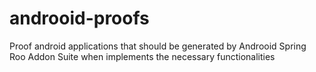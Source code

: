 # androoid-proofs
Proof android applications that should be generated by Androoid Spring Roo Addon Suite when implements the necessary functionalities
